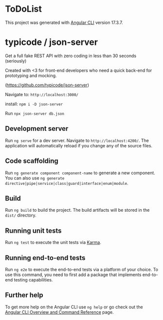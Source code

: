 # ToDoList

This project was generated with [Angular CLI](https://github.com/angular/angular-cli) version 17.3.7.

# typicode / json-server

Get a full fake REST API with zero coding in less than 30 seconds (seriously)

Created with <3 for front-end developers who need a quick back-end for prototyping and mocking.

(https://github.com/typicode/json-server)

Navigate to: `http://localhost:3000/`

install: `npm i -D json-server`

Run `npx json-server db.json`

## Development server

Run `ng serve` for a dev server. Navigate to `http://localhost:4200/`. The application will automatically reload if you change any of the source files.

## Code scaffolding

Run `ng generate component component-name` to generate a new component. You can also use `ng generate directive|pipe|service|class|guard|interface|enum|module`.

## Build

Run `ng build` to build the project. The build artifacts will be stored in the `dist/` directory.

## Running unit tests

Run `ng test` to execute the unit tests via [Karma](https://karma-runner.github.io).

## Running end-to-end tests

Run `ng e2e` to execute the end-to-end tests via a platform of your choice. To use this command, you need to first add a package that implements end-to-end testing capabilities.

## Further help

To get more help on the Angular CLI use `ng help` or go check out the [Angular CLI Overview and Command Reference](https://angular.io/cli) page.
